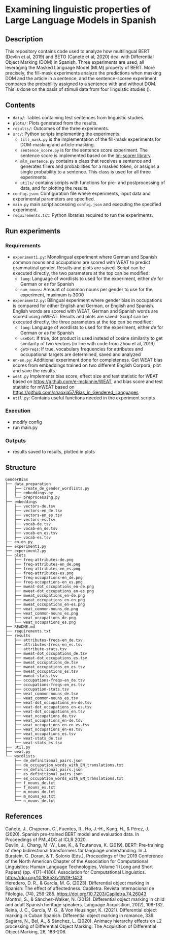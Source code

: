 # Examining linguistic properties of Large Language Models in Spanish

## Description
This repository contains code used to analyze how multilingual BERT (Devlin et al, 2019) and BETO (Canete et al, 2020) deal with Differential Object Marking (DOM) in Spanish. Three experiments are used, all leveraging the Masked Language Model (MLM) property of BERT. More precisely, the fill-mask experiments analyze the predictions when masking DOM and the article in a sentence, and the sentence-scoree experiment compares the probability assigned to a sentence with and without DOM. This is done on the basis of stimuli data from four linguistic studies ().

## Contents
* `data/`: Tables containing test sentences from linguistic studies.
* `plots/`: Plots generated from the results.
* `results/`: Outcomes of the three experiments.
* `src/`: Python scripts implementing the experiments. 
	* `fill_mask.py` is the implementation of the fill-mask experiments for DOM-masking and article-masking.
	* `sentence_score.py` is for the sentence score experiment. The sentence score is implemented based on the [lm-scorer library](https://github.com/simonepri/lm-scorer).
 	* `mlm_sentence.py` contains a class that receives a sentence and generates fillers and probabilities for a masked token, or assigns a single probability to a sentence. This class is used for all three experiments.
	*  `utils/` contains scripts with functions for pre- and postprocessing of data, and for plotting the results.
* `config.json`: Configuration file where experiments, input data and experimental parameters are specified.
* `main.py` main script accessing `config.json` and executing the specified experiment.
* `requirements.txt`: Python libraries required to run the experiments.

## Run experiments
### Requirements
* `experiment1.py`: Monolingual experiment where German and Spanish common nouns and occupations are scored with WEAT to predict grammatical gender. Results and plots are saved. Script can be executed directly, the two parameters at the top can be modified:
	* `lang`: Language of wordlists to used for the experiment, either *de* for German or *es* for Spanish
	* `num_nouns`: Amount of common nouns per gender to use for the experiment, maximum is 3000
* `experiment2.py`: Bilingual experiment where gender bias in occupations is compared for either English and German, or English and Spanish.  English words are scored with WEAT, German and Spanish words are scored using mWEAT.  Results and plots are saved. Script can be executed directly, the three parameters at the top can be modified:
	*   `lang`: Language of wordlists to used for the experiment, either *de* for German or *es* for Spanish
	* `useDot`: If true, dot product is used instead of cosine similarity to get similarity of two vectors (in line with code from Zhou et al, 2019)
	* `getFreqs`: If true, vocabulary frequencies for attributes and occupational targets are determined, saved and analyzed
* `en-en.py`:  Additional experiment done for completeness. Get WEAT bias scores from embeddings trained on two different English Corpora, plot and save the results.
* `weat.py` Implements bias score, effect size and test statistic for WEAT based on https://github.com/e-mckinnie/WEAT, and bias score and test statistic for mWEAT based on https://github.com/shaoxia57/Bias_in_Gendered_Languages
* `util.py`: Contains useful functions needed in the experiment scripts

### Execution
* modify config
* run main.py

### Outputs
* results saved to results, plotted in plots 

## Structure
```
GenderBias
├── data_preparation
│   ├── create_de_gender_wordlists.py
│   ├── embeddings.py
│   └── preprocessing.py
├── embeddings
│   ├── vectors-de.tsv
│   ├── vectors-en_de.tsv
│   ├── vectors-en_es.tsv
│   ├── vectors-es.tsv
│   ├── vocab-de.tsv
│   ├── vocab-en_de.tsv
│   ├── vocab-en_es.tsv
│   ├── vocab-es.tsv
├── en-en.py
├── experiment1.py
├── experiment2.py
├── plots
│   ├── freq-attributes-de.png
│   ├── freq-attributes-en_de.png
│   ├── freq-attributes-en_es.png
│   ├── freq-attributes-es.png
│   ├── freq-occupations-en_de.png
│   ├── freq-occupations-en_es.png
│   ├── mweat-dot_occupations_en-de.png
│   ├── mweat-dot_occupations_en-es.png
│   ├── mweat_occupations_en-de.png
│   ├── mweat_occupations_en-en.png
│   ├── mweat_occupations_en-es.png
│   ├── weat_common-nouns_de.png
│   ├── weat_common-nouns_es.png
│   ├── weat_occupations_de.png
│   └── weat_occupations_es.png
├── README.md
├── requirements.txt
├── results
│   ├── attributes-freqs-en_de.tsv
│   ├── attributes-freqs-en_es.tsv
│   ├── attribute-stats.tsv
│   ├── mweat-dot_occupations_de.tsv
│   ├── mweat-dot_occupations_es.tsv
│   ├── mweat_occupations_de.tsv
│   ├── mweat_occupations_en_es.tsv
│   ├── mweat_occupations_es.tsv
│   ├── mweat-stats.tsv
│   ├── occupations-freqs-en_de.tsv
│   ├── occupations-freqs-en_es.tsv
│   ├── occupation-stats.tsv
│   ├── weat_common-nouns_de.tsv
│   ├── weat_common-nouns_es.tsv
│   ├── weat-dot_occupations_en-de.tsv
│   ├── weat-dot_occupations_en-es.tsv
│   ├── weat-dot_occupations_en.tsv
│   ├── weat_occupations_de.tsv
│   ├── weat_occupations_en-de.tsv
│   ├── weat_occupations_en-en_es.tsv
│   ├── weat_occupations_en-es.tsv
│   ├── weat_occupations_es.tsv
│   ├── weat-stats_de.tsv
│   └── weat-stats_es.tsv
├── util.py
├── weat.py
└── wordlists
    ├── de_definitional_pairs.json
    ├── de_occupation_words_with_EN_translations.txt
    ├── en_definitional_pairs.json
    ├── es_definitional_pairs.json
    ├── es_occupation_words_with_EN_translations.txt
    ├── f_nouns_de.txt
    ├── f_nouns_es.txt
    ├── m_nouns_de.txt
    ├── m_nouns_es.txt
    └── n_nouns_de.txt

```


## References
Cañete, J., Chaperon, G., Fuentes, R., Ho, J.-H., Kang, H., & Pérez, J. (2020). Spanish pre-trained BERT model and evaluation data. In Proceedings of PML4DC at ICLR 2020.<br>
Devlin, J., Chang, M.-W., Lee, K., & Toutanova, K. (2019). BERT: Pre-training of deep bidirectional transformers for language understanding. In J. Burstein, C. Doran, & T. Solorio (Eds.), Proceedings of the 2019 Conference of the North American Chapter of the Association for Computational Linguistics: Human Language Technologies, Volume 1 (Long and Short Papers) (pp. 4171–4186). Association for Computational Linguistics. [https://doi.org/10.18653/v1/N19-1423     ](https://doi.org/10.18653/v1/N19-1423      )      <br>
Heredero, D. R., & García, M. G. (2023). Differential object marking in Spanish: The effect of affectedness. Caplletra. Revista Internacional de Filologia, (74), 259-285. [https://doi.org/10.7203/Caplletra.74.26043     ](https://doi.org/10.7203/Caplletra.74.26043     )           <br>
Montrul, S., & Sánchez-Walker, N. (2013). Differential object marking in child and adult Spanish heritage speakers. Language Acquisition, 20(2), 109-132.<br>
Reina, J. C., García, M. G., & Von Heusinger, K. (2021). Differential object marking in Cuban Spanish. Differential object marking in romance, 339.<br>
Sagarra, N., Bel, A., & Sánchez, L. (2020). Animacy hierarchy effects on L2 processing of Differential Object Marking. The Acquisition of Differential Object Marking, 26, 183-206.
